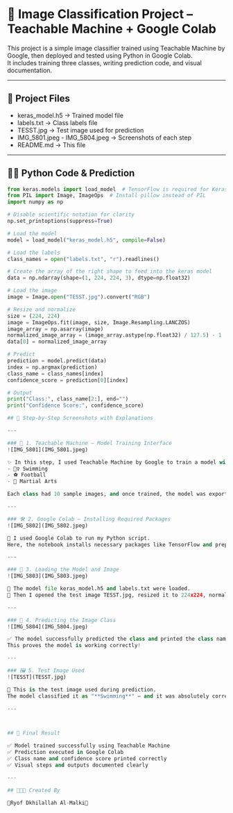 # 🧠 Image Classification Project – Teachable Machine + Google Colab

This project is a simple image classifier trained using Teachable Machine by Google, then deployed and tested using Python in Google Colab.  
It includes training three classes, writing prediction code, and visual documentation.

---

## 📁 Project Files

- keras_model.h5 → Trained model file  
- labels.txt → Class labels file  
- TESST.jpg → Test image used for prediction  
- IMG_5801.jpeg - IMG_5804.jpeg → Screenshots of each step  
- README.md → This file  

---

## 👩‍💻 Python Code & Prediction

```python
from keras.models import load_model  # TensorFlow is required for Keras to work
from PIL import Image, ImageOps  # Install pillow instead of PIL
import numpy as np

# Disable scientific notation for clarity
np.set_printoptions(suppress=True)

# Load the model
model = load_model("keras_model.h5", compile=False)

# Load the labels
class_names = open("labels.txt", "r").readlines()

# Create the array of the right shape to feed into the keras model
data = np.ndarray(shape=(1, 224, 224, 3), dtype=np.float32)

# Load the image
image = Image.open("TESST.jpg").convert("RGB")

# Resize and normalize
size = (224, 224)
image = ImageOps.fit(image, size, Image.Resampling.LANCZOS)
image_array = np.asarray(image)
normalized_image_array = (image_array.astype(np.float32) / 127.5) - 1
data[0] = normalized_image_array

# Predict
prediction = model.predict(data)
index = np.argmax(prediction)
class_name = class_names[index]
confidence_score = prediction[0][index]

# Output
print("Class:", class_name[2:], end="")
print("Confidence Score:", confidence_score)

## 📸 Step-by-Step Screenshots with Explanations

---

### 🧠 1. Teachable Machine – Model Training Interface  
![IMG_5801](IMG_5801.jpeg)

✨ In this step, I used Teachable Machine by Google to train a model with three different classes:  
- 🏊‍♀️ Swimming  
- ⚽ Football  
- 🥋 Martial Arts  

Each class had 10 sample images, and once trained, the model was exported in TensorFlow format.

---

### 🛠️ 2. Google Colab – Installing Required Packages  
![IMG_5802](IMG_5802.jpeg)

🔧 I used Google Colab to run my Python script.  
Here, the notebook installs necessary packages like TensorFlow and prepares the environment.

---

### 🧾 3. Loading the Model and Image  
![IMG_5803](IMG_5803.jpeg)

📂 The model file keras_model.h5 and labels.txt were loaded.  
📸 Then I opened the test image TESST.jpg, resized it to 224x224, normalized it, and prepared it for prediction.

---

### 🧠 4. Predicting the Image Class  
![IMG_5804](IMG_5804.jpeg)

✅ The model successfully predicted the class and printed the class name and its confidence score.  
This proves the model is working correctly!

---

### 🖼️ 5. Test Image Used  
![TESST](TESST.jpg)

🧪 This is the test image used during prediction.  
The model classified it as "**Swimming**" — and it was absolutely correct! 💪💗

---



## 🌟 Final Result

✅ Model trained successfully using Teachable Machine  
✅ Prediction executed in Google Colab  
✅ Class name and confidence score printed correctly  
✅ Visual steps and outputs documented clearly  

---

## 👩🏻‍💻 Created By

🎀Ryof Dkhilallah Al-Malki🎀

